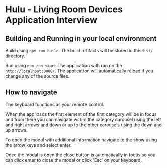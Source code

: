 # Hulu - Living Room Devices Application Interview

## Building and Running in your local environment

Build using `npm run build`. The build artifacts will be stored in the `dist/` directory.

Run using `npm run start`
The application with run on the `http://localhost:8080/`. The application will automatically reload if you change any of the source files.

## How to navigate
The keyboard functions as your remote control.

When the app loads the first element of the first category will be in focus and from there you can navigate within the category carousel using the left and right arrows and down or up to the other carousels using the down and up arrows.

To open the modal with additional information navigate to the show using the arrow keys and select enter.

Once the modal is open the close button is automatically in focus so you can click enter to close the modal or click 'Esc' on your keyboard.


